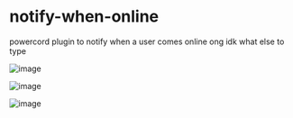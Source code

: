 # notify-when-online
powercord plugin to notify when a user comes online ong idk what else to type


![image](https://i.imgur.com/uU9qI6i.png)

![image](https://i.imgur.com/QK2Jmbf.png)

![image](https://i.imgur.com/87p2Guy.png)
